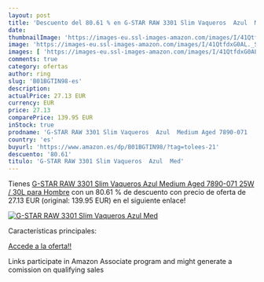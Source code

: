 ```yaml
---
layout: post
title: 'Descuento del 80.61 % en G-STAR RAW 3301 Slim Vaqueros  Azul  Med'
date: 
thumbnailImage: 'https://images-eu.ssl-images-amazon.com/images/I/41QtfdxG0AL._SL200_.jpg'
image: 'https://images-eu.ssl-images-amazon.com/images/I/41QtfdxG0AL._SL200_.jpg'
images: [ 'https://images-eu.ssl-images-amazon.com/images/I/41QtfdxG0AL._SL200_.jpg' ]
comments: true
category: ofertas
author: ring
slug: 'B01BGTIN98-es'
description:
actualPrice: 27.13 EUR
currency: EUR
price: 27.13
comparePrice: 139.95 EUR
inStock: true
prodname: 'G-STAR RAW 3301 Slim Vaqueros  Azul  Medium Aged 7890-071   25W / 30L para Hombre'
country: 'es'
buyurl: 'https://www.amazon.es/dp/B01BGTIN98/?tag=tolees-21'
descuento: '80.61'
titulo: 'G-STAR RAW 3301 Slim Vaqueros  Azul  Med'
---
```


Tienes [G-STAR RAW 3301 Slim Vaqueros  Azul  Medium Aged 7890-071   25W / 30L para Hombre](https://www.amazon.es/dp/B01BGTIN98/?tag=tolees-21) con un 80.61 % de descuento con precio de oferta de 27.13 EUR (original: 139.95 EUR) en el siguiente enlace!

[![G-STAR RAW 3301 Slim Vaqueros  Azul  Med](https://images-eu.ssl-images-amazon.com/images/I/41QtfdxG0AL._SL200_.jpg)](https://www.amazon.es/dp/B01BGTIN98/?tag=tolees-21)

Características principales:


[Accede a la oferta!!](https://www.amazon.es/dp/B01BGTIN98/?tag=tolees-21)

Links participate in Amazon Associate program and might generate a comission on qualifying sales


